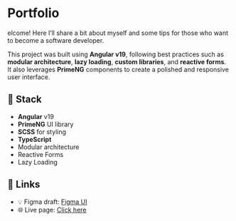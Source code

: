 # Portfolio

elcome! Here I’ll share a bit about myself and some tips for those who want to become a software developer.

This project was built using **Angular v19**, following best practices such as **modular architecture**, **lazy loading**, **custom libraries**, and **reactive forms**. It also leverages **PrimeNG** components to create a polished and responsive user interface.

## 🔧 Stack

- **Angular** v19
- **PrimeNG** UI library
- **SCSS** for styling
- **TypeScript**
- Modular architecture
- Reactive Forms
- Lazy Loading

## 🔗 Links

- 💡 Figma draft: [Figma UI](https://www.figma.com/proto/e63EafM0qz3Fi2RY6FJG5p/EstudoTech-VF?node-id=2-126&t=ChQIvq5n4sK4uEnQ-1&scaling=min-zoom&content-scaling=fixed&page-id=1%3A117)
- 🌐 Live page: [Click here](https://presentation-alpha-six.vercel.app/)
